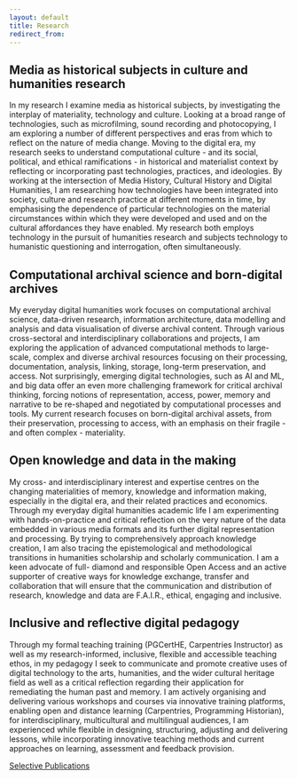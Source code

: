 ```yaml
---
layout: default
title: Research
redirect_from: 
---
```


## Media as historical subjects in culture and humanities research 
In my research I examine media as historical subjects, by investigating the interplay of materiality, technology and culture. Looking at a broad range of technologies, such as microfilming, sound recording and photocopying, I am exploring a number of different perspectives and eras from which to reflect on the nature of media change. Moving to the digital era, my research seeks to understand computational culture - and its social, political, and ethical ramifications - in historical and materialist context by reflecting or incorporating past technologies, practices, and ideologies. By working at the intersection of Media History, Cultural History and Digital Humanities, I am researching how technologies have been integrated into society, culture and research practice at different moments in time, by emphasising the dependence of particular technologies on the material circumstances within which they were developed and used and on the cultural affordances they have enabled. My research both employs technology in the pursuit of humanities research and subjects technology to humanistic questioning and interrogation, often simultaneously.

## Computational archival science and born-digital archives  
My everyday digital humanities work focuses on computational archival science, data-driven research, information architecture, data modelling and analysis and data visualisation of diverse archival content. Through various cross-sectoral and interdisciplinary collaborations and projects, I am exploring the application of advanced computational methods to large-scale, complex and diverse archival resources focusing on their processing, documentation, analysis, linking, storage, long-term preservation, and access. Not surprisingly, emerging digital technologies, such as AI and ML, and big data offer an even more challenging framework for critical archival thinking, forcing notions of representation, access, power, memory and narrative to be re-shaped and negotiated by computational processes and tools. My current research focuses on born-digital archival assets, from their preservation, processing to access, with an emphasis on their fragile - and often complex - materiality.

## Open knowledge and data in the making 
My cross- and interdisciplinary interest and expertise centres on the changing materialities of memory, knowledge and information making, especially in the digital era, and their related practices and economics. Through my everyday digital humanities academic life I am experimenting with hands-on-practice and critical reflection on the very nature of the data embedded in various media formats and its further digital representation and processing. By trying to comprehensively approach knowledge creation, I am also tracing the epistemological and methodological transitions in humanities scholarship and scholarly communication. I am a keen advocate of full- diamond and responsible Open Access and an active supporter of creative ways for knowledge exchange, transfer and collaboration that will ensure that the communication and distribution of research, knowledge and data are F.A.I.R., ethical, engaging and inclusive.

## Inclusive and reflective digital pedagogy
Through my formal teaching training (PGCertHE, Carpentries Instructor) as well as my research-informed, inclusive, flexible and accessible teaching ethos, in my pedagogy I seek to communicate and promote creative uses of digital technology to the arts, humanities, and the wider cultural heritage field as well as a critical reflection regarding their application for remediating the human past and memory. I am actively organising and delivering various workshops and courses via innovative training platforms, enabling open and distance learning (Carpentries, Programming Historian), for interdisciplinary, multicultural and multilingual audiences, I am experienced while flexible in designing, structuring, adjusting and delivering lessons, while incorporating innovative teaching methods and current approaches on learning, assessment and feedback provision. 


[Selective Publications](publications.md)
